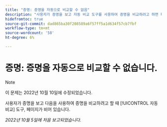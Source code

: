 ```yaml
---
title: "증명: 증명을 자동으로 비교할 수 없음"
description: "사용자가 증명을 보고 자동 비교 도구를 사용하여 증명을 비교하려고 하면 페이지가 비어 있습니다."
hidefromtoc: true
source-git-commit: dad865ba30f208589a6f57ff5a1d634f57cb7fbf
workflow-type: tm+mt
source-wordcount: '58'
ht-degree: 6%

---
```



# 증명: 증명을 자동으로 비교할 수 없습니다.

<!--This issue is on both the WF and WFP TOCs-->

>[!NOTE]
>
>이 문제는 2022년 10월 10일에 수정되었습니다.

사용자가 증명을 보고 다음을 사용하여 증명을 비교하려고 할 때 [!UICONTROL 자동 비교] 도구, 페이지가 비어 있습니다.

_2022년 10월 5일에 처음 보고되었습니다._

